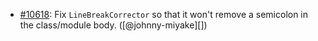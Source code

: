 * [#10618](https://github.com/rubocop/rubocop/issues/10618): Fix `LineBreakCorrector` so that it won't remove a semicolon in the class/module body. ([@johnny-miyake][])
